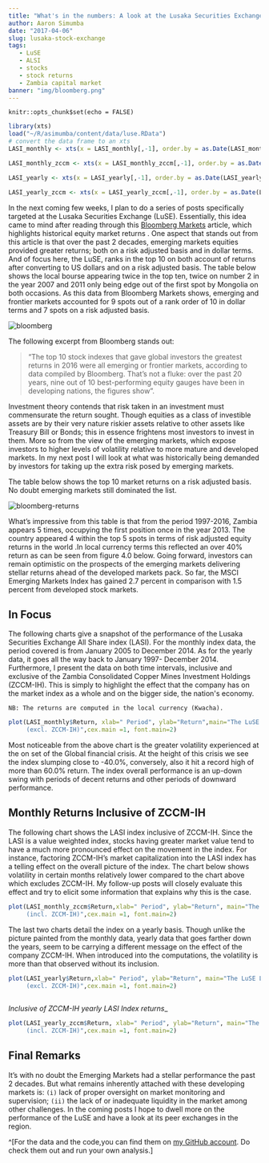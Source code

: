 ```yaml
---
title: "What's in the numbers: A look at the Lusaka Securities Exchange"
author: Aaron Simumba
date: "2017-04-06"
slug: lusaka-stock-exchange
tags:
   - LuSE
   - ALSI
   - stocks
   - stock returns
   - Zambia capital market
banner: "img/bloomberg.png"
---
```


```{r}
knitr::opts_chunk$set(echo = FALSE)
```

```r
library(xts)
load("~/R/asimumba/content/data/luse.RData")
# convert the data frame to an xts
LASI_monthly <- xts(x = LASI_monthly[,-1], order.by = as.Date(LASI_monthly[,1]))

LASI_monthly_zccm <- xts(x = LASI_monthly_zccm[,-1], order.by = as.Date(LASI_monthly_zccm[,1]))

LASI_yearly <- xts(x = LASI_yearly[,-1], order.by = as.Date(LASI_yearly[,1]))

LASI_yearly_zccm <- xts(x = LASI_yearly_zccm[,-1], order.by = as.Date(LASI_yearly_zccm[,1]))
```
In the next coming few weeks, I plan to do a series of posts specifically targeted at the Lusaka Securities Exchange (LuSE). Essentially, this idea came to mind after reading through this [Bloomberg Markets](https://www.bloomberg.com/news/articles/2017-01-10/history-shows-world-s-best-stock-gains-arise-in-emerging-markets) article, which highlights historical equity market returns . One aspect that stands out from this article is that over the past 2 decades, emerging markets equities provided greater returns; both on a risk adjusted basis and in dollar terms.
And of focus here, the LuSE, ranks in the top 10 on both account of returns after converting to US dollars and on a risk adjusted basis. The table below shows the local bourse appearing twice in the top ten, twice  on number 2 in the year 2007 and 2011 only being edge out of the first spot by Mongolia on both occasions.
As this data from Bloomberg Markets  shows, emerging and frontier markets accounted for 9 spots out of a rank order of 10 in dollar terms and 7 spots on a risk adjusted basis.

![bloomberg](/img/bloomberg.png)

The following excerpt from Bloomberg stands out:


>“The top 10 stock indexes that gave global investors the greatest returns in 2016 were all emerging or frontier markets, according to data compiled by Bloomberg. That’s not a fluke: over the past 20 years, nine out of 10 best-performing equity gauges have been in developing nations, the figures show”.


Investment theory contends that risk taken in an investment must commensurate the return sought. Though equities as a class of investible assets are by their very nature riskier assets relative to other assets like Treasury Bill or Bonds; this in essence frightens most investors to invest in them. More so from the view of the emerging markets, which expose investors to higher levels of volatility relative to more mature and developed markets. In my next post I will look at what was historically being  demanded by investors for taking up the extra risk posed by emerging markets.

The table below shows the top 10 market returns on a risk adjusted basis. No doubt emerging markets still dominated the list.

![bloomberg-returns](/img/bloomberg-returns.png)

What’s impressive from this table is that from the period 1997-2016, Zambia appears 5 times, occupying the first position once in the year 2013. The country appeared 4 within the top 5 spots in terms of risk adjusted equity returns in the world .In local currency terms this reflected an over 40% return as can be seen from figure 4.0 below. Going forward, investors can remain optimistic on the prospects of the emerging markets delivering stellar returns ahead of the developed markets pack. So far, the MSCI Emerging Markets Index has gained 2.7 percent in comparison with 1.5 percent from developed stock markets.

## In Focus

The following charts give a snapshot of the performance of the Lusaka Securities  Exchange All Share index (LASI). For the monthly index data, the period covered is from January 2005 to December 2014. As for the yearly data, it goes all the way back to January 1997- December 2014. Furthermore, I present the data on both time intervals, inclusive and exclusive of the Zambia Consolidated Copper Mines Investment Holdings (ZCCM-IH). This is simply to highlight the effect that the company has on the market index as a whole and on the bigger side, the nation's economy.

```NB: The returns are computed in the local currency (Kwacha).```

```r 
plot(LASI_monthly$Return, xlab=" Period", ylab="Return",main="The LuSE LASI Monthly Returns For the Period 2005-2014
     (excl. ZCCM-IH)",cex.main =1, font.main=2)
```
Most noticeable from the above chart is the greater volatility experienced at the on set of the Global financial crisis. At the height of this crisis we see the index slumping close to -40.0%, conversely, also it hit a record high of more than 60.0% return. The index overall performance is an up-down swing with periods of decent returns and other periods of downward performance.

## Monthly Returns Inclusive of ZCCM-IH


The following chart shows the LASI index inclusive of  ZCCM-IH. Since the LASI is a value weighted index, stocks having greater market value tend to have a much more pronounced effect on the movement in the index. For instance, factoring ZCCM-IH’s market capitalization into the LASI index has a telling effect on the overall picture of the index. The chart below shows volatility in certain months relatively lower compared to the chart above which excludes ZCCM-IH. My follow-up posts will closely evaluate this effect and try to elicit some information that explains why this is the case.

```r
plot(LASI_monthly_zccm$Return,xlab=" Period", ylab="Return", main="The LuSE LASI Monthly Returns For the Period 2005-2014 
     (incl. ZCCM-IH)",cex.main =1, font.main=2)
```
The last two charts detail the index on a yearly basis. Though unlike the picture painted from the monthly data, yearly data that goes farther down the years, seem to be carrying a different message on the effect of the company ZCCM-IH. When introduced into the computations, the volatility is more than that observed without its inclusion.

```r
plot(LASI_yearly$Return,xlab=" Period", ylab="Return", main="The LuSE LASI yearly Returns For the Period 1997-2014 
     (excl. ZCCM-IH)",cex.main =1, font.main=2)
     
```
_Inclusive of ZCCM-IH yearly LASI Index returns__
```r
plot(LASI_yearly_zccm$Return, xlab=" Period", ylab="Return", main="The LuSE LASI yearly Returns For the Period 1997-2014 
     (incl. ZCCM-IH)",cex.main =1, font.main=2)
```
## Final Remarks
It’s with no doubt the Emerging Markets had a stellar performance the past 2 decades. But what remains inherently  attached with these developing markets is: `(i)` lack of proper oversight on market monitoring and supervision; `(ii)` the lack of or inadequate liquidity in the market among other challenges.
In the coming posts I hope to dwell more on the performance of the LuSE and have a look at its peer exchanges in the region.


^[For the data and the code,you can find them on [my GitHub account](https://github.com/ASimumba/LuSE_Data). Do check them out and run your own analysis.]